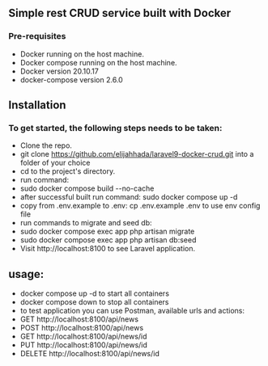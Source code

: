 ## Simple rest CRUD service built with Docker
### Pre-requisites
* Docker running on the host machine.
* Docker compose running on the host machine.
* Docker version 20.10.17
* docker-compose version 2.6.0
## Installation
### To get started, the following steps needs to be taken:
* Clone the repo.
* git clone https://github.com/elijahhada/laravel9-docker-crud.git into a folder of your choice
* cd to the project's directory.
* run command:
* sudo docker compose build --no-cache
* after successful built run command: sudo docker compose up -d
* copy from .env.example to .env: cp .env.example .env to use env config file
* run commands to migrate and seed db:
* sudo docker compose exec app php artisan migrate
* sudo docker compose exec app php artisan db:seed
* Visit http://localhost:8100 to see Laravel application.
## usage:
* docker compose up -d to start all containers
* docker compose down to stop all containers
* to test application you can use Postman, available urls and actions:
* GET http://localhost:8100/api/news
* POST http://localhost:8100/api/news
* GET http://localhost:8100/api/news/id
* PUT http://localhost:8100/api/news/id
* DELETE http://localhost:8100/api/news/id

